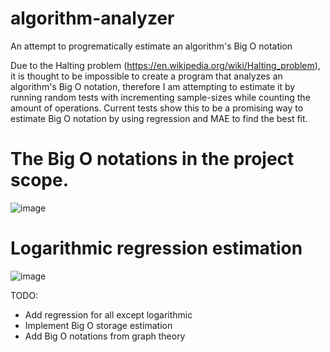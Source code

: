 # algorithm-analyzer

An attempt to progrematically estimate an algorithm's Big O notation

Due to the Halting problem (https://en.wikipedia.org/wiki/Halting_problem), it is thought to be impossible to create a program that analyzes an algorithm's Big O notation, therefore I am attempting to estimate it by running random tests with incrementing sample-sizes while counting the amount of operations. Current tests show this to be a promising way to estimate Big O notation by using regression and MAE to find the best fit.

# The Big O notations in the project scope.

![image](https://user-images.githubusercontent.com/38101463/140611693-b3b90795-e911-4929-9be0-da0e9e9dff0a.png)

# Logarithmic regression estimation

![image](https://user-images.githubusercontent.com/38101463/140611593-c730355a-765e-41b6-b921-ccfec3460a0f.png)


TODO:
- Add regression for all except logarithmic
- Implement Big O storage estimation
- Add Big O notations from graph theory
